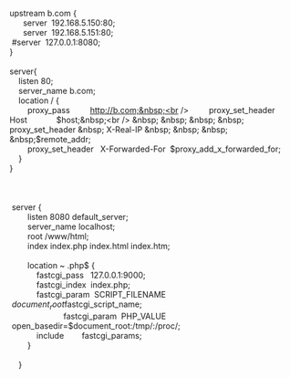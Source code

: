 upstream b.com {&nbsp;<br />
&nbsp; &nbsp; &nbsp; server &nbsp;192.168.5.150:80;&nbsp;<br />
&nbsp; &nbsp; &nbsp; server &nbsp;192.168.5.151:80;&nbsp;<br />
&nbsp;#server &nbsp;127.0.0.1:8080;&nbsp;<br />
}&nbsp;<br />
&nbsp;&nbsp;<br />
server{&nbsp;<br />
&nbsp; &nbsp; listen 80;&nbsp;<br />
&nbsp; &nbsp; server_name b.com;&nbsp;<br />
&nbsp; &nbsp; location / {&nbsp;<br />
&nbsp; &nbsp; &nbsp; &nbsp; proxy_pass &nbsp; &nbsp; &nbsp; &nbsp; http://b.com;&nbsp;<br />
&nbsp; &nbsp; &nbsp; &nbsp; proxy_set_header &nbsp; Host &nbsp; &nbsp; &nbsp; &nbsp; &nbsp; &nbsp; $host;&nbsp;<br />
&nbsp; &nbsp; &nbsp; &nbsp; proxy_set_header &nbsp; X-Real-IP &nbsp; &nbsp; &nbsp; &nbsp;$remote_addr;&nbsp;<br />
&nbsp; &nbsp; &nbsp; &nbsp; proxy_set_header &nbsp; X-Forwarded-For &nbsp;$proxy_add_x_forwarded_for;&nbsp;<br />
&nbsp; &nbsp; }&nbsp;<br />
}<br />
<br />
<br />
<br />
&nbsp;server {<br />
&nbsp; &nbsp; &nbsp; &nbsp; listen 8080 default_server;<br />
&nbsp; &nbsp; &nbsp; &nbsp; server_name localhost;<br />
&nbsp; &nbsp; &nbsp; &nbsp; root /www/html;<br />
&nbsp; &nbsp; &nbsp; &nbsp; index index.php index.html index.htm;<br />
<br />
&nbsp; &nbsp; &nbsp; &nbsp; location ~ \.php$ {<br />
&nbsp; &nbsp; &nbsp; &nbsp; &nbsp; &nbsp; fastcgi_pass &nbsp; 127.0.0.1:9000;<br />
&nbsp; &nbsp; &nbsp; &nbsp; &nbsp; &nbsp; fastcgi_index &nbsp;index.php;<br />
&nbsp; &nbsp; &nbsp; &nbsp; &nbsp; &nbsp; fastcgi_param &nbsp;SCRIPT_FILENAME &nbsp;$document_root$fastcgi_script_name;<br />
&nbsp; &nbsp; &nbsp; &nbsp; &nbsp; &nbsp; &nbsp; &nbsp; &nbsp; &nbsp; &nbsp; &nbsp; fastcgi_param &nbsp;PHP_VALUE &nbsp; &nbsp; &nbsp; &nbsp;open_basedir=$document_root:/tmp/:/proc/;<br />
&nbsp; &nbsp; &nbsp; &nbsp; &nbsp; &nbsp; include &nbsp; &nbsp; &nbsp; &nbsp;fastcgi_params;<br />
&nbsp; &nbsp; &nbsp; &nbsp; }<br />
<br />
&nbsp; &nbsp; }<br />